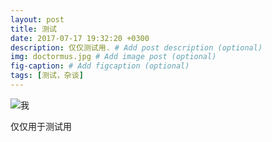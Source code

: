```yaml
---
layout: post
title: 测试
date: 2017-07-17 19:32:20 +0300
description: 仅仅测试用. # Add post description (optional)
img: doctormus.jpg # Add image post (optional)
fig-caption: # Add figcaption (optional)
tags: [测试，杂谈]
---
```


![我]({{site.baseurl}}/assets/img/doctormus.jpg)

仅仅用于测试用